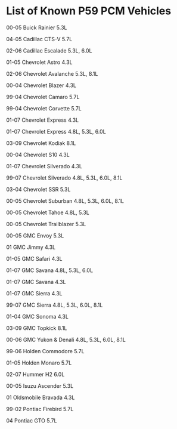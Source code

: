 # List of Known P59 PCM Vehicles

00-05	Buick	Rainier	5.3L

04-05	Cadillac	CTS-V	5.7L

02-06	Cadillac	Escalade	5.3L, 6.0L

01-05	Chevrolet	Astro	4.3L

02-06	Chevrolet	Avalanche	5.3L, 8.1L

00-04	Chevrolet	Blazer	4.3L

99-04	Chevrolet	Camaro	5.7L

99-04	Chevrolet	Corvette	5.7L

01-07	Chevrolet	Express	4.3L

01-07	Chevrolet	Express	4.8L, 5.3L, 6.0L

03-09	Chevrolet	Kodiak	8.1L

00-04	Chevrolet	S10	4.3L

01-07	Chevrolet	Silverado	4.3L

99-07	Chevrolet	Silverado	4.8L, 5.3L, 6.0L, 8.1L

03-04	Chevrolet	SSR	5.3L

00-05	Chevrolet	Suburban	4.8L, 5.3L, 6.0L, 8.1L

00-05	Chevrolet	Tahoe	4.8L, 5.3L

00-05	Chevrolet	Trailblazer	5.3L

00-05	GMC	Envoy	5.3L

01	GMC	Jimmy	4.3L

01-05	GMC	Safari	4.3L

01-07	GMC	Savana	4.8L, 5.3L, 6.0L

01-07	GMC	Savana	4.3L

01-07	GMC	Sierra	4.3L

99-07	GMC	Sierra	4.8L, 5.3L, 6.0L, 8.1L

01-04	GMC	Sonoma	4.3L

03-09	GMC	Topkick	8.1L

00-06	GMC	Yukon & Denali	4.8L, 5.3L, 6.0L, 8.1L

99-06	Holden	Commodore	5.7L

01-05	Holden	Monaro	5.7L

02-07	Hummer	H2	6.0L

00-05	Isuzu	Ascender	5.3L

01	Oldsmobile	Bravada	4.3L

99-02	Pontiac	Firebird	5.7L

04	Pontiac	GTO	5.7L
